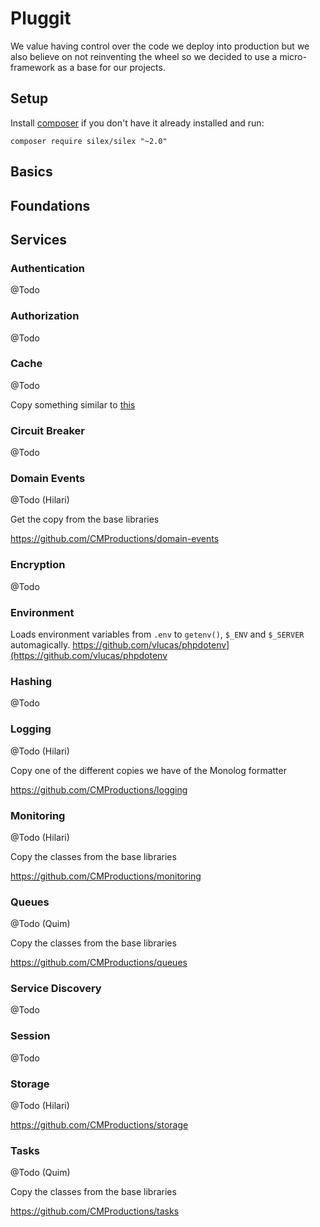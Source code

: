 # Pluggit

We value having control over the code we deploy into production but we also believe on not reinventing the wheel so we decided to use a micro-framework as a base for our projects.

## Setup

Install [composer](https://getcomposer.org/) if you don't have it already installed and run:

```
composer require silex/silex "~2.0"
```

## Basics

## Foundations


## Services

### Authentication
@Todo

### Authorization
@Todo

### Cache
@Todo

Copy something similar to [this](https://github.com/moust/silex-cache-service-provider)

### Circuit Breaker
@Todo

### Domain Events
@Todo (Hilari)

Get the copy from the base libraries

<https://github.com/CMProductions/domain-events>

### Encryption
@Todo

### Environment
Loads environment variables from `.env` to `getenv()`, `$_ENV` and `$_SERVER` automagically.
<https://github.com/vlucas/phpdotenv](https://github.com/vlucas/phpdotenv>

### Hashing
@Todo

### Logging
@Todo (Hilari)

Copy one of the different copies we have of the Monolog formatter

<https://github.com/CMProductions/logging>

### Monitoring
@Todo (Hilari)

Copy the classes from the base libraries

<https://github.com/CMProductions/monitoring>

### Queues
@Todo (Quim)

Copy the classes from the base libraries

<https://github.com/CMProductions/queues>

### Service Discovery
@Todo

### Session
@Todo

### Storage
@Todo (Hilari)

<https://github.com/CMProductions/storage>

### Tasks
@Todo (Quim)

Copy the classes from the base libraries

<https://github.com/CMProductions/tasks>